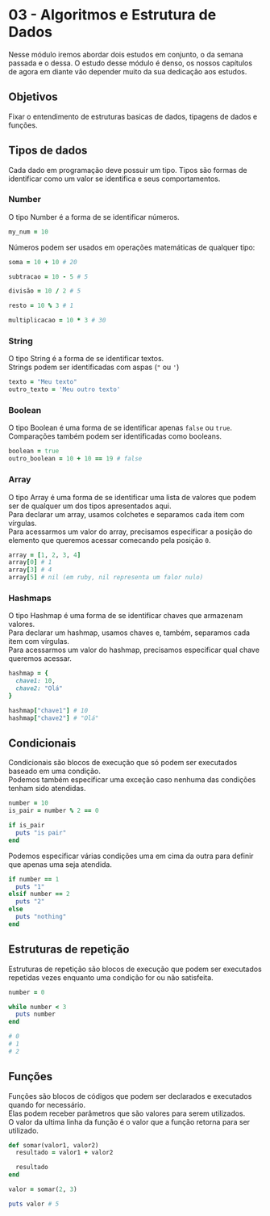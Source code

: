 # 03 - Algoritmos e Estrutura de Dados

Nesse módulo iremos abordar dois estudos em conjunto, o da semana passada e o dessa. O estudo desse módulo é denso, os nossos capítulos de agora em diante vão depender muito da sua dedicação aos estudos.

## Objetivos
Fixar o entendimento de estruturas basicas de dados, tipagens de dados e funções.

## Tipos de dados

Cada dado em programação deve possuir um tipo. Tipos são formas de identificar como um valor se identifica e seus comportamentos.

### Number

O tipo Number é a forma de se identificar números.

```ruby
my_num = 10
```

Números podem ser usados em operações matemáticas de qualquer tipo:

```ruby
soma = 10 + 10 # 20

subtracao = 10 - 5 # 5

divisão = 10 / 2 # 5

resto = 10 % 3 # 1

multiplicacao = 10 * 3 # 30
```

### String

O tipo String é a forma de se identificar textos.
<br>Strings podem ser identificadas com aspas (`"` ou `'`)

```ruby
texto = "Meu texto"
outro_texto = 'Meu outro texto'
```

### Boolean

O tipo Boolean é uma forma de se identificar apenas `false` ou `true`.
<br>Comparações também podem ser identificadas como booleans.

```ruby
boolean = true
outro_boolean = 10 + 10 == 19 # false
```

### Array

O tipo Array é uma forma de se identificar uma lista de valores que podem ser de qualquer um dos tipos apresentados aqui.
<br>Para declarar um array, usamos colchetes e separamos cada item com vírgulas.
<br>Para acessarmos um valor do array, precisamos especificar a posição do elemento que queremos acessar comecando pela posição `0`.

```ruby
array = [1, 2, 3, 4]
array[0] # 1
array[3] # 4
array[5] # nil (em ruby, nil representa um falor nulo)
```

### Hashmaps

O tipo Hashmap é uma forma de se identificar chaves que armazenam valores.
<br>Para declarar um hashmap, usamos chaves e, também, separamos cada item com vírgulas.
<br>Para acessarmos um valor do hashmap, precisamos especificar qual chave queremos acessar.

```ruby
hashmap = {
  chave1: 10,
  chave2: "Olá"
}

hashmap["chave1"] # 10
hashmap["chave2"] # "Olá"
```

## Condicionais

Condicionais são blocos de execução que só podem ser executados baseado em uma condição.<br>
Podemos também especificar uma exceção caso nenhuma das condições tenham sido atendidas.

```ruby
number = 10
is_pair = number % 2 == 0

if is_pair
  puts "is pair"
end
```
Podemos especificar várias condições uma em cima da outra para definir que apenas uma seja atendida.<br>

```ruby
if number == 1
  puts "1"
elsif number == 2
  puts "2"
else
  puts "nothing"
end
```

## Estruturas de repetição

Estruturas de repetição são blocos de execução que podem ser executados repetidas vezes enquanto uma condição for ou não satisfeita.

```ruby
number = 0

while number < 3
  puts number
end

# 0
# 1
# 2
```

## Funções

Funções são blocos de códigos que podem ser declarados e executados quando for necessário.<br>
Elas podem receber parâmetros que são valores para serem utilizados.<br>
O valor da ultima linha da função é o valor que a função retorna para ser utilizado.

```ruby
def somar(valor1, valor2)
  resultado = valor1 + valor2

  resultado
end

valor = somar(2, 3)

puts valor # 5
```
